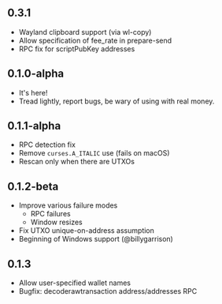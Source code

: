 ## 0.3.1

- Wayland clipboard support (via wl-copy)
- Allow specification of fee_rate in prepare-send
- RPC fix for scriptPubKey addresses

## 0.1.0-alpha

- It's here!
- Tread lightly, report bugs, be wary of using with real money.

## 0.1.1-alpha

- RPC detection fix
- Remove `curses.A_ITALIC` use (fails on macOS)
- Rescan only when there are UTXOs


## 0.1.2-beta

- Improve various failure modes
  - RPC failures
  - Window resizes
- Fix UTXO unique-on-address assumption
- Beginning of Windows support (@billygarrison)


## 0.1.3

- Allow user-specified wallet names
- Bugfix: decoderawtransaction address/addresses RPC 
